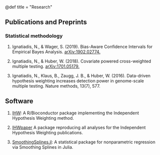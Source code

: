 @def title = "Research"


## Publications and Preprints

### Statistical methodology

1) Ignatiadis, N., & Wager, S. (2019). Bias-Aware Confidence Intervals for Empirical Bayes Analysis. [arXiv:1902.02774.](https://arxiv.org/abs/1902.02774)

2) Ignatiadis, N., & Huber, W. (2018). Covariate powered cross-weighted multiple testing. [arXiv:1701.05179.](https://arxiv.org/abs/1701.05179)

3) Ignatiadis, N., Klaus, B., Zaugg, J. B., & Huber, W. (2016). Data-driven hypothesis weighting increases detection power in genome-scale multiple testing. Nature methods, 13(7), 577.

## Software

1) [IHW](http://bioconductor.org/packages/IHW): A R/Bioconductor package implementing the Independent Hypothesis Weighting method.

2) [IHWpaper](http://bioconductor.org/packages/devel/data/experiment/html/IHWpaper.html) A package reproducing all analyses for the Independent Hypothesis Weighting publications.

3) [SmoothingSplines.jl](https://github.com/nignatiadis/SmoothingSplines.jl): A statistical package for nonparametric regression via Smoothing Splines in Julia.
